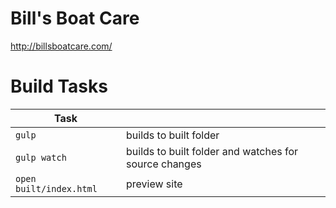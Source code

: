 # Bill's Boat Care

http://billsboatcare.com/

# Build Tasks

| Task                  |                                                       |
------------------------|-------------------------------------------------------|
|`gulp`                 | builds to built folder                                |
|`gulp watch`           | builds to built folder and watches for source changes |
|`open built/index.html`| preview site                                          |

